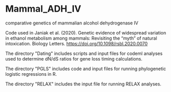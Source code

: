 # Mammal_ADH_IV
comparative genetics of mammalian alcohol dehydrogenase IV

Code used in Janiak et al. (2020). Genetic evidence of widespread variation in ethanol metabolism among mammals: Revisiting the “myth” of natural intoxication. Biology Letters. https://doi.org/10.1098/rsbl.2020.0070

The directory "Dating" includes scripts and input files for codeml analyses used to determine dN/dS ratios for gene loss timing calculations.

The directory "PGLS" includes code and input files for running phylogenetic logistic regressions in R. 

The directory "RELAX" includes the input file for running RELAX analyses.
